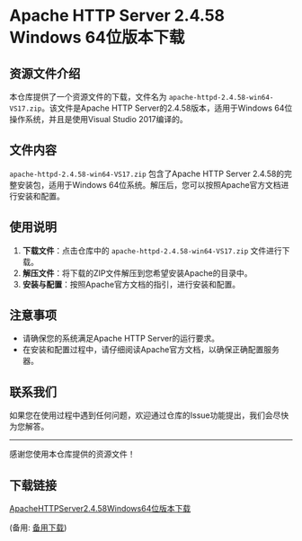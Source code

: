 # Apache HTTP Server 2.4.58 Windows 64位版本下载

## 资源文件介绍

本仓库提供了一个资源文件的下载，文件名为 `apache-httpd-2.4.58-win64-VS17.zip`。该文件是Apache HTTP Server的2.4.58版本，适用于Windows 64位操作系统，并且是使用Visual Studio 2017编译的。

## 文件内容

`apache-httpd-2.4.58-win64-VS17.zip` 包含了Apache HTTP Server 2.4.58的完整安装包，适用于Windows 64位系统。解压后，您可以按照Apache官方文档进行安装和配置。

## 使用说明

1. **下载文件**：点击仓库中的 `apache-httpd-2.4.58-win64-VS17.zip` 文件进行下载。
2. **解压文件**：将下载的ZIP文件解压到您希望安装Apache的目录中。
3. **安装与配置**：按照Apache官方文档的指引，进行安装和配置。

## 注意事项

- 请确保您的系统满足Apache HTTP Server的运行要求。
- 在安装和配置过程中，请仔细阅读Apache官方文档，以确保正确配置服务器。

## 联系我们

如果您在使用过程中遇到任何问题，欢迎通过仓库的Issue功能提出，我们会尽快为您解答。

---

感谢您使用本仓库提供的资源文件！

## 下载链接
[ApacheHTTPServer2.4.58Windows64位版本下载](https://pan.quark.cn/s/89aca966ef63) 

(备用: [备用下载](https://pan.baidu.com/s/1JkB2O1ULP8mvvi3NYB0spg?pwd=1234))
